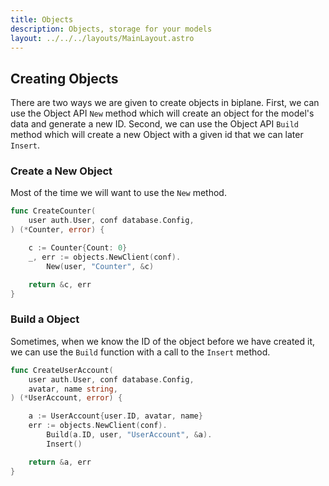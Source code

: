 ```yaml
---
title: Objects
description: Objects, storage for your models
layout: ../../../layouts/MainLayout.astro
---
```


## Creating Objects

There are two ways we are given to create objects in biplane. First, we can use the Object API `New` method which will create an object for the model's data and generate a new ID. Second, we can use the Object API `Build` method which will create a new Object with a given id that we can later `Insert`.

### Create a New Object

Most of the time we will want to use the `New` method.

```go 
func CreateCounter(
	user auth.User, conf database.Config,
) (*Counter, error) {

	c := Counter{Count: 0}
	_, err := objects.NewClient(conf).
		New(user, "Counter", &c)

	return &c, err
}
```

### Build a Object

Sometimes, when we know the ID of the object before we have created it, we can use the `Build` function with a call to the `Insert` method.

```go
func CreateUserAccount(
	user auth.User, conf database.Config,
	avatar, name string, 
) (*UserAccount, error) {

	a := UserAccount{user.ID, avatar, name}
	err := objects.NewClient(conf).
		Build(a.ID, user, "UserAccount", &a).
		Insert()

	return &a, err
}
```
